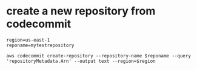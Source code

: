 # create a new repository from codecommit

```
region=us-east-1
reponame=mytestrepository
```
```
aws codecommit create-repository --repository-name $reponame --query 'repositoryMetadata.Arn' --output text --region=$region
```
